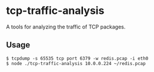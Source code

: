 # tcp-traffic-analysis
A tools for analyzing the traffic of TCP packages.

## Usage

```shell
$ tcpdump -s 65535 tcp port 6379 -w redis.pcap -i eth0
$ node ./tcp-traffic-analysis 10.0.0.224 ~/redis.pcap
```
